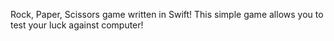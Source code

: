 Rock, Paper, Scissors game written in Swift! This simple game allows you to test your luck against computer!
